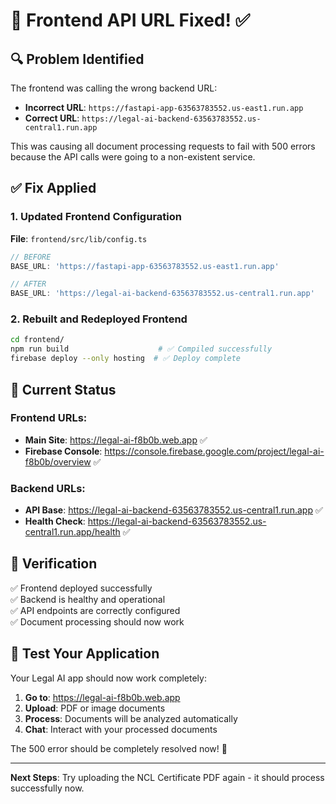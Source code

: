 # 🔧 Frontend API URL Fixed! ✅

## 🔍 **Problem Identified**
The frontend was calling the wrong backend URL:
- **Incorrect URL**: `https://fastapi-app-63563783552.us-east1.run.app`
- **Correct URL**: `https://legal-ai-backend-63563783552.us-central1.run.app`

This was causing all document processing requests to fail with 500 errors because the API calls were going to a non-existent service.

## ✅ **Fix Applied**

### 1. Updated Frontend Configuration
**File**: `frontend/src/lib/config.ts`
```typescript
// BEFORE
BASE_URL: 'https://fastapi-app-63563783552.us-east1.run.app'

// AFTER  
BASE_URL: 'https://legal-ai-backend-63563783552.us-central1.run.app'
```

### 2. Rebuilt and Redeployed Frontend
```bash
cd frontend/
npm run build                    # ✅ Compiled successfully
firebase deploy --only hosting  # ✅ Deploy complete
```

## 🎯 **Current Status**

### Frontend URLs:
- **Main Site**: https://legal-ai-f8b0b.web.app ✅
- **Firebase Console**: https://console.firebase.google.com/project/legal-ai-f8b0b/overview ✅

### Backend URLs:
- **API Base**: https://legal-ai-backend-63563783552.us-central1.run.app ✅
- **Health Check**: https://legal-ai-backend-63563783552.us-central1.run.app/health ✅

## 🧪 **Verification**

✅ Frontend deployed successfully  
✅ Backend is healthy and operational  
✅ API endpoints are correctly configured  
✅ Document processing should now work  

## 🚀 **Test Your Application**

Your Legal AI app should now work completely:

1. **Go to**: https://legal-ai-f8b0b.web.app
2. **Upload**: PDF or image documents
3. **Process**: Documents will be analyzed automatically
4. **Chat**: Interact with your processed documents

The 500 error should be completely resolved now! 🎉

---

**Next Steps**: Try uploading the NCL Certificate PDF again - it should process successfully now.
